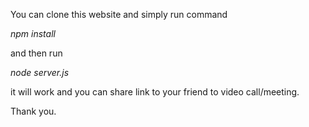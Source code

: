 You can clone this website and simply run command 

*npm install*

and then run 

*node server.js*

it will work and you can share link to your friend to video call/meeting.

Thank you.
